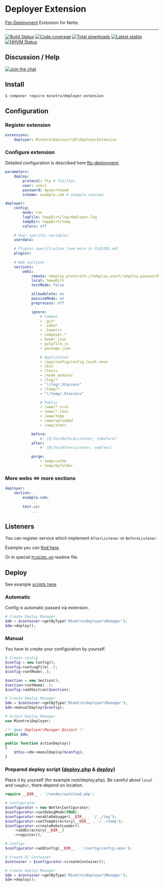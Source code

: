 # Deployer Extension

[Ftp-Deployment](https://github.com/dg/ftp-deployment) Extension for Nette. 

-----

[![Build Status](https://img.shields.io/travis/minetro/deployer-extension.svg?style=flat-square)](https://travis-ci.org/minetro/deployer-extension)
[![Code coverage](https://img.shields.io/coveralls/minetro/deployer-extension.svg?style=flat-square)](https://coveralls.io/r/minetro/deployer-extension)
[![Total downloads](https://img.shields.io/packagist/dt/minetro/deployer-extension.svg?style=flat-square)](https://packagist.org/packages/minetro/deployer-extension)
[![Latest stable](https://img.shields.io/packagist/v/minetro/deployer-extension.svg?style=flat-square)](https://packagist.org/packages/minetro/deployer-extension)
[![HHVM Status](https://img.shields.io/hhvm/minetro/deployer-extension.svg?style=flat-square)](http://hhvm.h4cc.de/package/minetro/deployer-extension)

## Discussion / Help

[![Join the chat](https://img.shields.io/gitter/room/minetro/nette.svg?style=flat-square)](https://gitter.im/minetro/nette?utm_source=badge&utm_medium=badge&utm_campaign=pr-badge&utm_content=badge)

## Install
```sh
$ composer require minetro/deployer-extension
```

## Configuration

### Register extension
```yaml
extensions:
    deployer: Minetro\Deployer\DI\DeployerExtension
```

### Configure extension

Detailed configuration is described here [ftp-deployment](https://github.com/dg/ftp-deployment).

```yaml
parameters:
    deploy:
        protocol: ftp # ftp|ftps
        user: user1
        password: mysecretpwd
        scheme: example.com # example.com/www     

deployer:
    config:
        mode: run
        logFile: %appDir%/log/deployer.log
        tempDir: %appDir%/temp
        colors: off
        
    # User specific variables
    userdata: 

    # Plugins specification (see more in PLUGINS.md)
    plugins:
        
    # Web sections
    sections:
        web1:
            remote: %deploy.protocol%://%deploy.user%:%deploy.password%@%deploy.scheme%
            local: %wwwDir%
            testMode: false

            allowdelete: on
            passiveMode: on
            preprocess: off

            ignore:
                # Common
                - .git*
                - .idea*
                - .bowerrc
                - composer.*
                - bower.json
                - gulpfile.js
                - package.json

                # Application
                - /app/config/config.local.neon
                - /bin
                - /tests
                - /node_modules
                - /log/*
                - "!/log/.htaccess"
                - /temp/*
                - "!/temp/.htaccess"

                # Public
                - /www/*.scss
                - /www/*.less
                - /www/temp
                - /www/uploaded
                - /www/stats

            before:
                #- [@\TestBeforeListener, onBefore]
            after:
                #- [@\TestAfterListener, onAfter]

            purge:
                - temp/cache
                - temp/myfolder
```

### More webs <=> more sections

```yaml
deployer:
    section:
        example.com:
            ...
        test.cz:
            ...
```

## Listeners

You can register service which implement `AfterListener` or `BeforeListener`.

Example you can [find here](https://github.com/minetro/deployer-extension/tree/master/examples).

Or in special [`PLUGINS.md`](https://github.com/minetro/deployer-extension/tree/master/PLUGINS.md) readme file.

## Deploy

See example [scripts here](https://github.com/minetro/deployer-extension/tree/master/examples). 

### Automatic

Config is automatic passed via extension.

```php
# Create Deploy Manager
$dm = $container->getByType('Minetro\Deployer\Manager');
$dm->deploy();
```

### Manual

You have to create your configuration by yourself.

```php
# Create config
$config = new Config();
$config->setLogFile(..);
$config->setMode(..);

$section = new Section();
$section->setName(..);
$config->addSection($section);
```

```php
# Create Deploy Manager
$dm = $container->getByType('Minetro\Deployer\Manager');
$dm->manualDeploy($config);
```

```php
# Inject Deploy Manager
use Minetro\Deployer;

/** @var Deployer\Manager @inject */
public $dm;

public function actionDeploy() 
{
    $this->dm->manulDeploy($config);
}
```

### Prepared deploy script ([deploy.php](https://github.com/minetro/deployer-extension/tree/master/examples/deploy.php) & [deploy](https://github.com/minetro/deployer-extension/tree/master/examples/deploy))

Place it by yourself (for example root/deploy.php). Be careful about `local` and `tempDir`, there depend on location.

```php
require __DIR__ . '/vendor/autoload.php';

# Configurator
$configurator = new Nette\Configurator;
$configurator->setDebugMode(TRUE);
$configurator->enableDebugger(__DIR__ . '/../log');
$configurator->setTempDirectory(__DIR__ . '/../temp');
$configurator->createRobotLoader()
    ->addDirectory(__DIR__)
    ->register();

# Configs
$configurator->addConfig(__DIR__ . '/config/config.neon');

# Create DI Container
$container = $configurator->createContainer();

# Create Deploy Manager
$dm = $container->getByType('Minetro\Deployer\Manager');
$dm->deploy();
```
